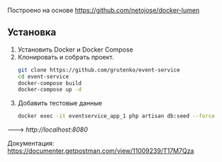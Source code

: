 Построено на основе https://github.com/netojose/docker-lumen

## Установка

1. Установить Docker и Docker Compose
2. Клонировать и собрать проект.
    ```bash
    git clone https://github.com/grutenko/event-service
    cd event-service
    docker-compose build
    docker-compose up -d
    ```
3. Добавить тестовые данные
    ```bash
    docker exec -it eventservice_app_1 php artisan db:seed --force
    ```
---> _http://localhost:8080_

Документация: https://documenter.getpostman.com/view/11009239/T17M7Qza
